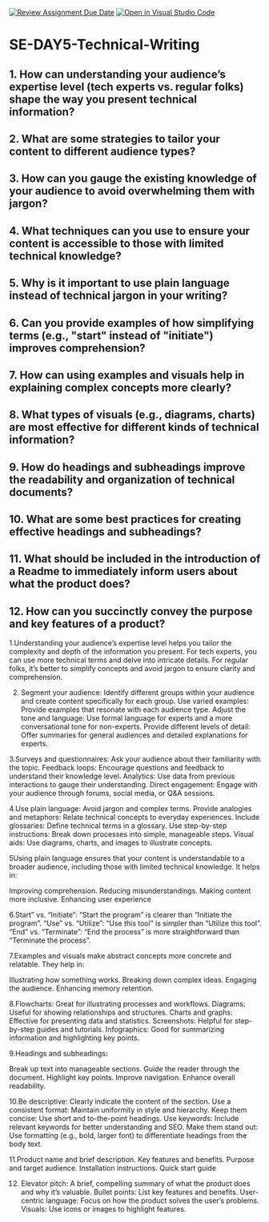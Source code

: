 [![Review Assignment Due Date](https://classroom.github.com/assets/deadline-readme-button-22041afd0340ce965d47ae6ef1cefeee28c7c493a6346c4f15d667ab976d596c.svg)](https://classroom.github.com/a/zsAR-pyY)
[![Open in Visual Studio Code](https://classroom.github.com/assets/open-in-vscode-2e0aaae1b6195c2367325f4f02e2d04e9abb55f0b24a779b69b11b9e10269abc.svg)](https://classroom.github.com/online_ide?assignment_repo_id=15646636&assignment_repo_type=AssignmentRepo)
# SE-DAY5-Technical-Writing
## 1. How can understanding your audience’s expertise level (tech experts vs. regular folks) shape the way you present technical information?
## 2. What are some strategies to tailor your content to different audience types?
## 3. How can you gauge the existing knowledge of your audience to avoid overwhelming them with jargon?
## 4. What techniques can you use to ensure your content is accessible to those with limited technical knowledge?
## 5. Why is it important to use plain language instead of technical jargon in your writing?
## 6. Can you provide examples of how simplifying terms (e.g., "start" instead of "initiate") improves comprehension?
## 7. How can using examples and visuals help in explaining complex concepts more clearly?
## 8. What types of visuals (e.g., diagrams, charts) are most effective for different kinds of technical information?
## 9. How do headings and subheadings improve the readability and organization of technical documents?
## 10. What are some best practices for creating effective headings and subheadings?
## 11. What should be included in the introduction of a Readme to immediately inform users about what the product does?
## 12. How can you succinctly convey the purpose and key features of a product?

1.Understanding your audience’s expertise level helps you tailor the complexity and depth of the information you present. For tech experts, you can use more technical terms and delve into intricate details. For regular folks, it’s better to simplify concepts and avoid jargon to ensure clarity and comprehension.


2. Segment your audience: Identify different groups within your audience and create content specifically for each group.
Use varied examples: Provide examples that resonate with each audience type.
Adjust the tone and language: Use formal language for experts and a more conversational tone for non-experts.
Provide different levels of detail: Offer summaries for general audiences and detailed explanations for experts.

3.Surveys and questionnaires: Ask your audience about their familiarity with the topic.
Feedback loops: Encourage questions and feedback to understand their knowledge level.
Analytics: Use data from previous interactions to gauge their understanding.
Direct engagement: Engage with your audience through forums, social media, or Q&A sessions.

4.Use plain language: Avoid jargon and complex terms.
Provide analogies and metaphors: Relate technical concepts to everyday experiences.
Include glossaries: Define technical terms in a glossary.
Use step-by-step instructions: Break down processes into simple, manageable steps.
Visual aids: Use diagrams, charts, and images to illustrate concepts.

5Using plain language ensures that your content is understandable to a broader audience, including those with limited technical knowledge. It helps in:

Improving comprehension.
Reducing misunderstandings.
Making content more inclusive.
Enhancing user experience

6.Start” vs. “Initiate”: “Start the program” is clearer than “Initiate the program”.
“Use” vs. “Utilize”: “Use this tool” is simpler than “Utilize this tool”.
“End” vs. “Terminate”: “End the process” is more straightforward than “Terminate the process”.

7.Examples and visuals make abstract concepts more concrete and relatable. They help in:

Illustrating how something works.
Breaking down complex ideas.
Engaging the audience.
Enhancing memory retention.

8.Flowcharts: Great for illustrating processes and workflows.
Diagrams: Useful for showing relationships and structures.
Charts and graphs: Effective for presenting data and statistics.
Screenshots: Helpful for step-by-step guides and tutorials.
Infographics: Good for summarizing information and highlighting key points.

9.Headings and subheadings:

Break up text into manageable sections.
Guide the reader through the document.
Highlight key points.
Improve navigation.
Enhance overall readability.

10.Be descriptive: Clearly indicate the content of the section.
Use a consistent format: Maintain uniformity in style and hierarchy.
Keep them concise: Use short and to-the-point headings.
Use keywords: Include relevant keywords for better understanding and SEO.
Make them stand out: Use formatting (e.g., bold, larger font) to differentiate headings from the body text.

11.Product name and brief description.
Key features and benefits.
Purpose and target audience.
Installation instructions.
Quick start guide

12. Elevator pitch: A brief, compelling summary of what the product does and why it’s valuable.
Bullet points: List key features and benefits.
User-centric language: Focus on how the product solves the user’s problems.
Visuals: Use icons or images to highlight features.